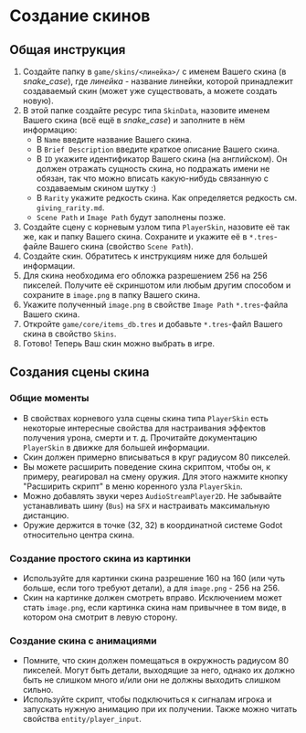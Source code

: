 # Создание скинов

## Общая инструкция

1. Создайте папку в `game/skins/<линейка>/` с именем Вашего скина (в *snake_case*), где *линейка* - название линейки, которой принадлежит создаваемый скин (может уже существовать, а можете создать новую).
2. В этой папке создайте ресурс типа `SkinData`, назовите именем Вашего скина (всё ещё в *snake_case*) и заполните в нём информацию:
    - В `Name` введите название Вашего скина.
    - В `Brief Description` введите краткое описание Вашего скина.
    - В `ID` укажите идентификатор Вашего скина (на английском). Он должен отражать сущность скина, но подражать имени не обязан, так что можно вписать какую-нибудь связанную с создаваемым скином шутку :)
    - В `Rarity` укажите редкость скина. Как определяется редкость см. `giving_rarity.md`.
    - `Scene Path` и `Image Path` будут заполнены позже.
3. Создайте сцену с корневым узлом типа `PlayerSkin`, назовите её так же, как и папку Вашего скина. Сохраните и укажите её в `*.tres`-файле Вашего скина (свойство `Scene Path`).
4. Создайте скин. Обратитесь к инструкциям ниже для большей информации.
5. Для скина необходима его обложка разрешением 256 на 256 пикселей. Получите её скриншотом или любым другим способом и сохраните в `image.png` в папку Вашего скина.
6. Укажите полученный `image.png` в свойстве `Image Path` `*.tres`-файла Вашего скина.
7. Откройте `game/core/items_db.tres` и добавьте `*.tres`-файл Вашего скина в свойство `Skins`.
8. Готово! Теперь Ваш скин можно выбрать в игре.

## Создания сцены скина

### Общие моменты

- В свойствах корневого узла сцены скина типа `PlayerSkin` есть некоторые интересные свойства для настраивания эффектов получения урона, смерти и т. д. Прочитайте документацию `PlayerSkin` в движке для большей информации.
- Скин должен примерно вписываться в круг радиусом 80 пикселей.
- Вы можете расширить поведение скина скриптом, чтобы он, к примеру, реагировал на смену оружия. Для этого нажмите кнопку "Расширить скрипт" в меню коренного узла `PlayerSkin`.
- Можно добавлять звуки через `AudioStreamPlayer2D`. Не забывайте устанавливать шину (`Bus`) на `SFX` и настраивать максимальную дистанцию.
- Оружие держится в точке (32, 32) в координатной системе Godot относительно центра скина.

### Создание простого скина из картинки

- Используйте для картинки скина разрешение 160 на 160 (или чуть больше, если того требуют детали), а для `image.png` - 256 на 256.
- Скин на картинке должен смотреть вправо. Исключением может стать `image.png`,  если картинка скина нам привычнее в том виде, в котором она смотрит в левую сторону.

### Создание скина с анимациями

- Помните, что скин должен помещаться в окружность радиусом 80 пикселей. Могут быть детали, выходящие за него, однако их должно быть не слишком много и/или они не должны выходить слишком сильно.
- Используйте скрипт, чтобы подключиться к сигналам игрока и запускать нужную анимацию при их получении. Также можно читать свойства `entity/player_input`.

